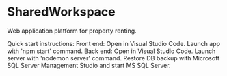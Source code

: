 # SharedWorkspace
Web application platform for property renting.

Quick start instructions:
Front end: Open in Visual Studio Code. Launch app with 'npm start' command.
Back end: Open in Visual Studio Code. Launch server with 'nodemon server' command.
Restore DB backup with Microsoft SQL Server Management Studio and start MS SQL Server.
